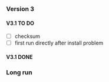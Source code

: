 ### Version 3

#### V3.1 TO DO 
- [ ] checksum
- [ ] first run directly after install problem

#### V3.1 DONE

### Long run
